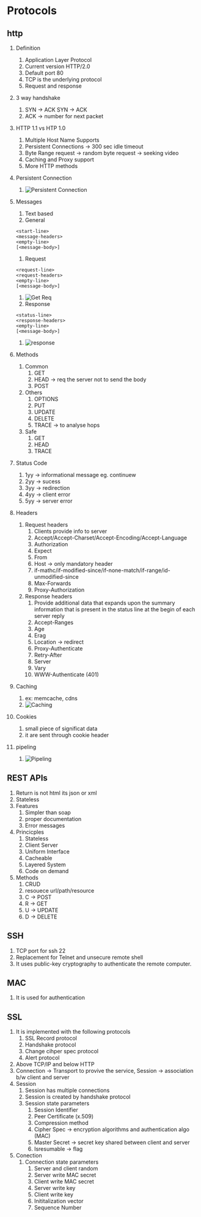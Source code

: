 # Protocols

## http

1. Definition
    1. Application Layer Protocol
    1. Current version HTTP/2.0
    1. Default port 80
    1. TCP is the underlying protocol
    1. Request and response
1. 3 way handshake
    1. SYN -> ACK SYN -> ACK
    1. ACK -> number for next packet
1. HTTP 1.1 vs HTP 1.0
    1. Multiple Host Name Supports
    1. Persistent Connections -> 300 sec idle timeout
    1. Byte Range request -> random byte request -> seeking video
    1. Caching and Proxy support
    1. More HTTP methods
1. Persistent Connection
    1. ![Persistent Connection](images/persistent.jpg)
1. Messages
    1. Text based
    1. General

    ```text
    <start-line>
    <message-headers>
    <empty-line>
    [<message-body>]
    ```

    1. Request

    ```text
    <request-line>
    <request-headers>
    <empty-line>
    [<message-body>]
    ```

    1. ![Get Req](images/getReq.jpg)
    1. Response

    ```text
    <status-line>
    <response-headers>
    <empty-line>
    [<message-body>]
    ```

    1. ![response](images/res.jpg)
1. Methods
    1. Common
        1. GET
        1. HEAD -> req the server not to send the body
        1. POST
    1. Others
        1. OPTIONS
        1. PUT
        1. UPDATE
        1. DELETE
        1. TRACE -> to analyse hops
    1. Safe
        1. GET
        1. HEAD
        1. TRACE
1. Status Code
    1. 1yy -> informational message eg. continuew
    1. 2yy -> sucess
    1. 3yy -> redirection
    1. 4yy -> client error
    1. 5yy -> server error
1. Headers
    1. Request headers
        1. Clients provide info to server
        1. Accept/Accept-Charset/Accept-Encoding/Accept-Language
        1. Authorization
        1. Expect
        1. From
        1. Host -> only mandatory header
        1. if-mathc/if-modified-since/if-none-match/if-range/id-unmodified-since
        1. Max-Forwards
        1. Proxy-Authorization
    1. Response headers
        1. Provide additional data that expands upon the summary information that is present in the status line at the begin of each server reply
        1. Accept-Ranges
        1. Age
        1. Erag
        1. Location -> redirect
        1. Proxy-Authenticate
        1. Retry-After
        1. Server
        1. Vary
        1. WWW-Authenticate (401)
1. Caching
    1. ex: memcache, cdns
    1. ![Caching](images/caching.jpg)
1. Cookies
    1. small piece of significat data
    1. it are sent through cookie header
1. pipeling
    1. ![Pipeling](images/pipelineing.jpg)

## REST APIs

1. Return is not html its json or xml
1. Stateless
1. Features
    1. Simpler than soap
    1. proper documentation
    1. Error messages
1. Princicples
    1. Stateless
    1. Client Server
    1. Uniform Interface
    1. Cacheable
    1. Layered System
    1. Code on demand
1. Methods
    1. CRUD
    1. resouece url/path/resource
    1. C -> POST
    1. R -> GET
    1. U -> UPDATE
    1. D -> DELETE

## SSH

1. TCP port for ssh 22
1. Replacement for Telnet and unsecure remote shell
1. It uses public-key cryptography to authenticate the remote computer.

## MAC

1. It is used for authentication

## SSL

1. It is implemented with the following protocols
    1. SSL Record protocol
    1. Handshake protocol
    1. Change cihper spec protocol
    1. Alert protocol
1. Above TCP/IP and below HTTP
1. Connection -> Transport to provive the service, Session -> association b/w client and server
1. Session
    1. Session has multiple connections
    1. Session is created by handshake protocol
    1. Session state parameters
        1. Session Identifier
        1. Peer Certificate (x.509)
        1. Compression method
        1. Cipher Spec -> encryption algorithms and authentication algo (MAC)
        1. Master Secret -> secret key shared between client and server
        1. Isresumable -> flag
1. Conection
    1. Connection state parameters
        1. Server and client random
        1. Server write MAC secret
        1. Client write MAC secret
        1. Server write key
        1. Client write key
        1. Inititalization vector
        1. Sequence Number
